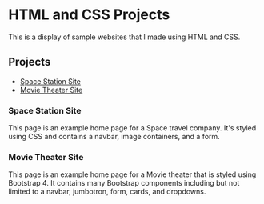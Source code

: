 # HTML and CSS Projects

This is a display of sample websites that I made using HTML and CSS.

## Projects

* [Space Station Site](https://github.com/jackpipergit/HTML-and-CSS-Projects/tree/master/project)
* [Movie Theater Site](https://github.com/jackpipergit/HTML-and-CSS-Projects/tree/master/bootstrap4_project) 

### Space Station Site

This page is an example home page for a Space travel company. It's styled using CSS and contains a navbar, image containers, and a form.

### Movie Theater Site

This page is an example home page for a Movie theater that is styled using Bootstrap 4. It contains many Bootstrap components including but not limited to a navbar, jumbotron, form, cards, and dropdowns.
